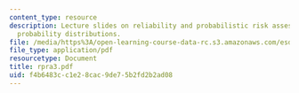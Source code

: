 ```yaml
---
content_type: resource
description: Lecture slides on reliability and probabilistic risk assessment, and
  probability distributions.
file: /media/https%3A/open-learning-course-data-rc.s3.amazonaws.com/esd-72-engineering-risk-benefit-analysis-spring-2007/f4b6483cc1e28cac9de75b2fd2b2ad08_rpra3.pdf
file_type: application/pdf
resourcetype: Document
title: rpra3.pdf
uid: f4b6483c-c1e2-8cac-9de7-5b2fd2b2ad08
---
```

